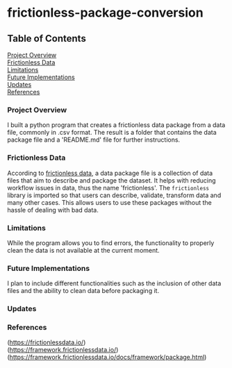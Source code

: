 # frictionless-package-conversion

## Table of Contents

[Project Overview](#project-overview)\
[Frictionless Data](#frictionless-data)\
[Limitations](#limitations)\
[Future Implementations](#future-implementations)\
[Updates](#updates)\
[References](#references)

### Project Overview

I built a python program that creates a frictionless data package from a data file, commonly in .csv format. The result is a folder that contains the data package file and a 'README.md' file for further instructions.

### Frictionless Data

According to [frictionless data](frictionlessdata.io), a data package file is a collection of data files that aim to describe and package the dataset. It helps with reducing workflow issues in data, thus the name 'frictionless'. The ``` frictionless ``` library is imported so that users can describe, validate, transform data and many other cases. This allows users to use these packages without the hassle of dealing with bad data. 

### Limitations

While the program allows you to find errors, the functionality to properly clean the data is not available at the current moment. 

### Future Implementations

I plan to include different functionalities such as the inclusion of other data files and the ability to clean data before packaging it.

### Updates



### References

(https://frictionlessdata.io/) \
(https://framework.frictionlessdata.io/) \
(https://framework.frictionlessdata.io/docs/framework/package.html)

